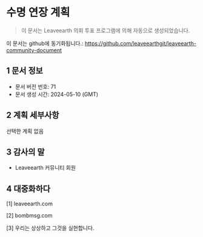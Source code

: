 # 수명 연장 계획

>이 문서는 Leaveearth 의회 투표 프로그램에 의해 자동으로 생성되었습니다.

이 문서는 github에 동기화됩니다.: https://github.com/leaveearthgit/leaveearth-community-document

## 1 문서 정보

- 문서 버전 번호: 71
- 문서 생성 시간: 2024-05-10 (GMT)

## 2 계획 세부사항

선택한 계획 없음

## 3 감사의 말
* Leaveearth 커뮤니티 회원

## 4 대중화하다
[1] leaveearth.com

[2] bombmsg.com

[3] 우리는 상상하고 그것을 실현합니다.